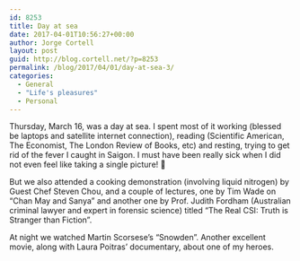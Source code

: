 ```yaml
---
id: 8253
title: Day at sea
date: 2017-04-01T10:56:27+00:00
author: Jorge Cortell
layout: post
guid: http://blog.cortell.net/?p=8253
permalink: /blog/2017/04/01/day-at-sea-3/
categories:
  - General
  - "Life's pleasures"
  - Personal
---
```

Thursday, March 16, was a day at sea. I spent most of it working (blessed be laptops and satellite internet connection), reading (Scientific American, The Economist, The London Review of Books, etc) and resting, trying to get rid of the fever I caught in Saigon. I must have been really sick when I did not even feel like taking a single picture! 🙂

But we also attended a cooking demonstration (involving liquid nitrogen) by Guest Chef Steven Chou, and a couple of lectures, one by Tim Wade on “Chan May and Sanya” and another one by Prof. Judith Fordham (Australian criminal lawyer and expert in forensic science) titled “The Real CSI: Truth is Stranger than Fiction”.

At night we watched Martin Scorsese’s “Snowden”. Another excellent movie, along with Laura Poitras’ documentary, about one of my heroes.